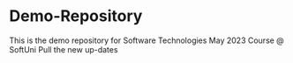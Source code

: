 # Demo-Repository 

This is the demo repository for Software Technologies May 2023 Course @ SoftUni
Pull the new up-dates
